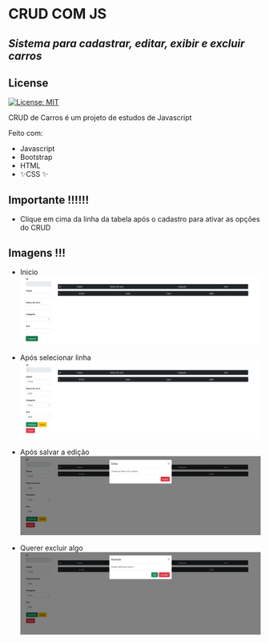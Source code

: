 # CRUD COM JS
## _Sistema para cadastrar, editar, exibir e excluir carros_


## License

[![License: MIT](https://img.shields.io/badge/License-MIT-yellow.svg)](https://github.com/firminoandre/crud-js/blob/main/LICENSE)




CRUD de Carros é um projeto de estudos de Javascript

Feito com:

- Javascript
- Bootstrap
- HTML
- ✨CSS ✨

## Importante !!!!!!

- Clique em cima da linha da tabela após o cadastro para ativar as opções do CRUD


## Imagens !!!
- Inicio
![WEB 1](https://github.com/firminoandre/crud-js/blob/main/CRUD1.PNG?raw=true)

- Após selecionar linha
![WEB 1](https://github.com/firminoandre/crud-js/blob/main/crud2.PNG?raw=true)

- Após salvar a edição
![WEB 1](https://raw.githubusercontent.com/firminoandre/crud-js/main/salvo.PNG)

- Querer excluir algo
![WEB 1](https://github.com/firminoandre/crud-js/blob/main/exclu.PNG?raw=true)
